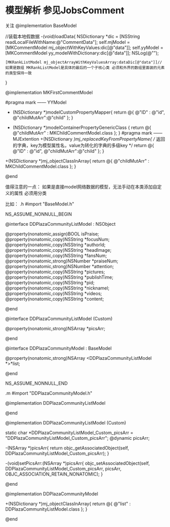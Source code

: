 #  模型解析 参见JobsComment

关注 @implementation BaseModel

//装载本地假数据
-(void)loadData{
    NSDictionary *dic = [NSString readLocalFileWithName:@"CommentData"];
    self.mjModel = [MKCommentModel mj_objectWithKeyValues:dic[@"data"]];
    self.yyModel = [MKCommentModel yy_modelWithDictionary:dic[@"data"]];
    NSLog(@"");
    
    [MKRankListModel mj_objectArrayWithKeyValuesArray:dataDic[@"data"]]//如果是数组 MKRankListModel是具体的最后的一个子核心类 必须和外界的数组里面装的元素的类型保持一致
}


@implementation MKFirstCommentModel

#pragma mark —— YYModel
+ (NSDictionary *)modelCustomPropertyMapper{
    return @{
        @"ID" : @"id",
        @"childMutArr":@"child"
    };
}

+ (NSDictionary *)modelContainerPropertyGenericClass {
    return @{
        @"childMutArr" : MKChildCommentModel.class
    };
}
#pragma mark —— MJExtention
+(NSDictionary *)mj_replacedKeyFromPropertyName{
    /* 返回的字典，key为模型属性名，value为转化的字典的多级key */
    return @{
        @"ID" : @"id",
        @"childMutArr":@"child"
    };
}

+(NSDictionary *)mj_objectClassInArray{
    return @{
        @"childMutArr" : MKChildCommentModel.class
    };
}

@end

值得注意的一点：
如果是直接model网络数据的模型，无法手动在本类添加自定义的属性
必须用分类

比如：
.h
#import "BaseModel.h"

NS_ASSUME_NONNULL_BEGIN

@interface DDPlazaCommunityListModel : NSObject

@property(nonatomic,assign)BOOL isPraise;
@property(nonatomic,copy)NSString *focusNum;
@property(nonatomic,copy)NSString *authorId;
@property(nonatomic,copy)NSString *headImage;
@property(nonatomic,copy)NSString *fansNum;
@property(nonatomic,strong)NSNumber *praiseNum;
@property(nonatomic,strong)NSNumber *attention;
@property(nonatomic,copy)NSString *pictures;
@property(nonatomic,copy)NSString *publishTime;
@property(nonatomic,copy)NSString *pid;
@property(nonatomic,copy)NSString *nicknamel;
@property(nonatomic,copy)NSString *videos;
@property(nonatomic,copy)NSString *content;

@end

@interface DDPlazaCommunityListModel (Custom)

@property(nonatomic,strong)NSArray *picsArr;

@end

@interface DDPlazaCommunityModel : BaseModel

@property(nonatomic,strong)NSArray <DDPlazaCommunityListModel *>*list;

@end

NS_ASSUME_NONNULL_END

.m
#import "DDPlazaCommunityModel.h"

@implementation DDPlazaCommunityListModel

@end

@implementation DDPlazaCommunityListModel (Custom)

static char *DDPlazaCommunityListModel_Custom_picsArr = "DDPlazaCommunityListModel_Custom_picsArr";
@dynamic picsArr;

-(NSArray *)picsArr{
    return objc_getAssociatedObject(self, DDPlazaCommunityListModel_Custom_picsArr);
}

-(void)setPicsArr:(NSArray *)picsArr{
    objc_setAssociatedObject(self,
                             DDPlazaCommunityListModel_Custom_picsArr,
                             picsArr,
                             OBJC_ASSOCIATION_RETAIN_NONATOMIC);
}

@end

@implementation DDPlazaCommunityModel

+(NSDictionary *)mj_objectClassInArray{
    return @{
        @"list" : DDPlazaCommunityListModel.class
    };
}

@end

